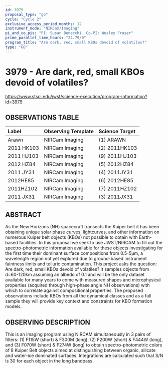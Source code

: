 ```yaml
---
id: 3979
proposal_type: "go"
cycle: "Cycle 2"
exclusive_access_period_months: 12
instrument_mode: "NIRCam/Imaging"
pi_and_co_pis: "PI: Susan Benecchi  Co-PI: Wesley Fraser"
prime_parallel_time_hours: "24.79/0"
program_title: "Are dark, red, small KBOs devoid of volatiles?"
type: "GO"
---
```

# 3979 - Are dark, red, small KBOs devoid of volatiles?
https://www.stsci.edu/jwst/science-execution/program-information?id=3979
## OBSERVATIONS TABLE
| Label        | Observing Template | Science Target   |
| :----------- | :----------------- | :--------------- |
| Arawn        | NIRCam Imaging     | (1) ARAWN        |
| 2011 HK103   | NIRCam Imaging     | (2) 2011HK103    |
| 2011 HJ103   | NIRCam Imaging     | (9) 2011HJ103    |
| 2012 HZ84    | NIRCam Imaging     | (5) 2012HZ84     |
| 2011 JY31    | NIRCam Imaging     | (4) 2011JY31     |
| 2012HE85     | NIRCam Imaging     | (6) 2012HE85     |
| 2011HZ102    | NIRCam Imaging     | (7) 2011HZ102    |
| 2011 JX31    | NIRCam Imaging     | (3) 2011JX31     |

## ABSTRACT

As the New Horizons (NH) spacecraft transects the Kuiper belt it has been obtaining unique solar phase curves, lightcurves, and other information on numerous Kuiper belt objects (KBOs) not possible to obtain with Earth-based facilities. In this proposal we seek to use JWST/NIRCAM to fill out the spectro-photometric information available for these objects investigating for the first time their dominant surface compositions from 0.5-5µm, a wavelength region not yet explored due to ground-based instrument faintness limits and telluric contamination. This project asks the question: Are dark, red, small KBOs devoid of volatiles? It samples objects from d~60-120km assuming an albedo of 0.1 and will be the only dataset available for many years to come with measured shapes and microphysical properties (acquired through high-phase angle NH observations) with which to correlate against compositional properties. The proposed observations include KBOs from all the dynamical classes and as a full sample they will provide key context and constraints for KBO formation models.

## OBSERVING DESCRIPTION

This is an imaging program using NIRCAM simultaneously in 3 pairs of filters: (1) F115W (short) & F300M (long), (2) F200W (short) & F444W (long), and (3) F070W (short) & F274W (long) to obtain spectro-photometric colors of 8 Kuiper Belt objects aimed at distinguishing between organic, silicate and water-ice dominated surfaces. Integrations are calculated such that S/N is 30 for each object in the long bandpass.